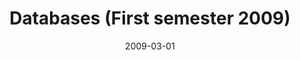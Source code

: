 ---
title: "Databases (First semester 2009)"
collection: teaching
type: "Undergraduate course"
permalink:
venue: "Pontificia Universidad Cat&oacute;lica de Chile, Computer Science Department"
date: 2009-03-01
location: "Santiago, Chile"
---